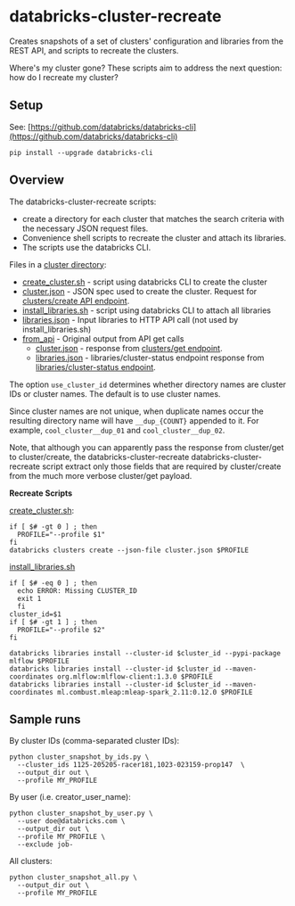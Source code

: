# databricks-cluster-recreate

Creates snapshots of a set of clusters' configuration and libraries from the REST API, and scripts to recreate the clusters.

Where's my cluster gone? These scripts aim to address the next question: how do I recreate my cluster? 

## Setup

See: [https://github.com/databricks/databricks-cli](https://github.com/databricks/databricks-cli)
```
pip install --upgrade databricks-cli
```

## Overview

The databricks-cluster-recreate scripts:
* create a directory for each cluster that matches the search criteria with the necessary JSON request files.
* Convenience shell scripts to recreate the cluster and attach its libraries. 
* The scripts use the databricks CLI.

Files in a [cluster directory](example):
* [create_cluster.sh](example/create_cluster.sh) - script using databricks CLI to create the cluster
* [cluster.json](example/cluster.json) - JSON spec used to create the cluster. Request for [clusters/create API endpoint](https://docs.databricks.com/api/latest/clusters.html#create).
* [install_libraries.sh](example/install_libraries.sh) - script using databricks CLI to attach all libraries
* [libraries.json](example/libraries.json) - Input libraries to HTTP API call (not used by install_libraries.sh)
* [from_api](example/from_api) - Original output from API get calls
  * [cluster.json](example/from_api/cluster.json) - response from [clusters/get endpoint](https://docs.databricks.com/api/latest/clusters.html#get).
  * [libraries.json](example/from_api/libraries.json) - libraries/cluster-status endpoint
response from [libraries/cluster-status endpoint](https://docs.databricks.com/api/latest/libraries.html#cluster-status).

The option `use_cluster_id` determines whether directory names are cluster IDs or cluster names. The default is to use cluster names.

Since cluster names are not unique, when duplicate names occur the resulting directory name will have `__dup_{COUNT}` appended to it. For example, `cool_cluster__dup_01` and `cool_cluster__dup_02`.


Note, that although you can apparently pass the response from cluster/get to cluster/create, the databricks-cluster-recreate databricks-cluster-recreate script extract only those fields that are required by cluster/create from the much more verbose cluster/get payload.

**Recreate Scripts**

[create_cluster.sh](example/create_cluster.sh):
```
if [ $# -gt 0 ] ; then
  PROFILE="--profile $1"
fi
databricks clusters create --json-file cluster.json $PROFILE
```

[install_libraries.sh](example/install_libraries.sh)
```
if [ $# -eq 0 ] ; then
  echo ERROR: Missing CLUSTER_ID
  exit 1
  fi
cluster_id=$1
if [ $# -gt 1 ] ; then
  PROFILE="--profile $2"
fi

databricks libraries install --cluster-id $cluster_id --pypi-package mlflow $PROFILE
databricks libraries install --cluster-id $cluster_id --maven-coordinates org.mlflow:mlflow-client:1.3.0 $PROFILE
databricks libraries install --cluster-id $cluster_id --maven-coordinates ml.combust.mleap:mleap-spark_2.11:0.12.0 $PROFILE
```

## Sample runs

By cluster IDs (comma-separated cluster IDs):
```
python cluster_snapshot_by_ids.py \
  --cluster_ids 1125-205205-racer181,1023-023159-prop147  \
  --output_dir out \
  --profile MY_PROFILE
```

By user (i.e. creator_user_name):
```
python cluster_snapshot_by_user.py \
  --user doe@databricks.com \
  --output_dir out \
  --profile MY_PROFILE \
  --exclude job-
```

All clusters:
```
python cluster_snapshot_all.py \
  --output_dir out \
  --profile MY_PROFILE
```
